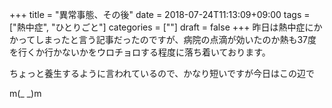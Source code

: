 +++
title = "異常事態、その後"
date = 2018-07-24T11:13:09+09:00
tags = ["熱中症", "ひとりごと"]
categories = [""]
draft = false
+++
昨日は熱中症にかかってしまったと言う記事だったのですが、病院の点滴が効いたのか熱も37度を行くか行かないかをウロチョロする程度に落ち着いております。

ちょっと養生するように言われているので、かなり短いですが今日はこの辺で

m(_ _)m

